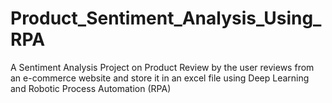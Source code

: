 # Product_Sentiment_Analysis_Using_RPA
A Sentiment Analysis Project on Product Review by the user reviews from an e-commerce website and store it in an excel file using Deep Learning and Robotic Process Automation (RPA) 
